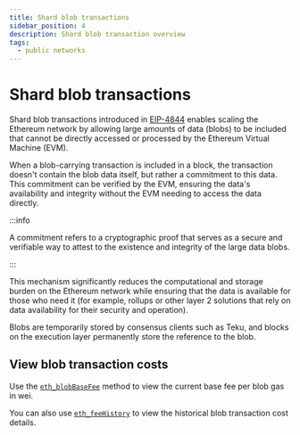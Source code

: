 ```yaml
---
title: Shard blob transactions
sidebar_position: 4
description: Shard blob transaction overview
tags:
  - public networks
---
```


# Shard blob transactions

Shard blob transactions introduced in [EIP-4844](https://eips.ethereum.org/EIPS/eip-4844) enables scaling the
Ethereum network by allowing large amounts of data (blobs) to be included that cannot be directly accessed or
processed by the Ethereum Virtual Machine (EVM).

When a blob-carrying transaction is included in a block, the transaction doesn't contain the blob data itself,
but rather a commitment to this data. This commitment can be verified by the EVM, ensuring the data's availability and
integrity without the EVM needing to access the data directly.

:::info

A commitment refers to a cryptographic proof that serves as a secure and verifiable way to attest to the existence
and integrity of the large data blobs.

:::

This mechanism significantly reduces the computational and storage burden on the Ethereum network while ensuring
that the data is available for those who need it (for example, rollups or other layer 2 solutions that rely on data 
availability for their security and operation).

Blobs are temporarily stored by consensus clients such as Teku, and blocks on the execution layer permanently store
the reference to the blob.

## View blob transaction costs

Use the [`eth_blobBaseFee`](../../reference/api/index.md#eth_blobbasefee) method to view the current base
fee per blob gas in wei.

You can also use [`eth_feeHistory`](../../reference/api/index.md#eth_feehistory) to view the historical
blob transaction cost details.